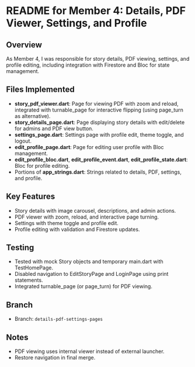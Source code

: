 # README for Member 4: Details, PDF Viewer, Settings, and Profile

## Overview
As Member 4, I was responsible for story details, PDF viewing, settings, and profile editing, including integration with Firestore and Bloc for state management.

## Files Implemented
- **story_pdf_viewer.dart**: Page for viewing PDF with zoom and reload, integrated with turnable_page for interactive flipping (using page_turn as alternative).
- **story_details_page.dart**: Page displaying story details with edit/delete for admins and PDF view button.
- **settings_page.dart**: Settings page with profile edit, theme toggle, and logout.
- **edit_profile_page.dart**: Page for editing user profile with Bloc management.
- **edit_profile_bloc.dart**, **edit_profile_event.dart**, **edit_profile_state.dart**: Bloc for profile editing.
- Portions of **app_strings.dart**: Strings related to details, PDF, settings, and profile.

## Key Features
- Story details with image carousel, descriptions, and admin actions.
- PDF viewer with zoom, reload, and interactive page turning.
- Settings with theme toggle and profile edit.
- Profile editing with validation and Firestore updates.

## Testing
- Tested with mock Story objects and temporary main.dart with TestHomePage.
- Disabled navigation to EditStoryPage and LoginPage using print statements.
- Integrated turnable_page (or page_turn) for PDF viewing.

## Branch
- Branch: `details-pdf-settings-pages`

## Notes
- PDF viewing uses internal viewer instead of external launcher.
- Restore navigation in final merge.
